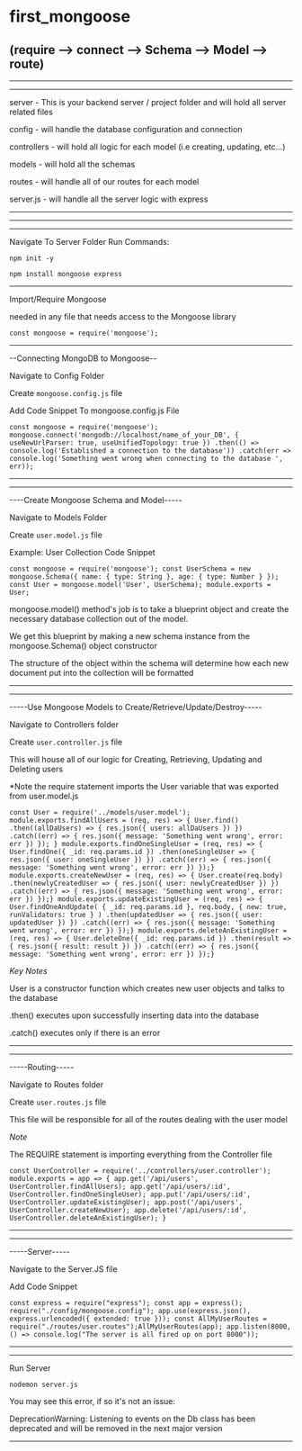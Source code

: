 # first_mongoose


(require --> connect --> Schema --> Model --> route)
----------------------------------
----------------------------------
----------------------------------




server - This is your backend server / project folder and will hold all server related files

config - will handle the database configuration and connection

controllers - will hold all logic for each model (i.e creating, updating, etc...)

models - will hold all the schemas

routes - will handle all of our routes for each model

server.js - will handle all the server logic with express

----------------------------------
----------------------------------
----------------------------------


Navigate To Server Folder
Run Commands:

`npm init -y`

`npm install mongoose express`

----------------------------------

Import/Require Mongoose 

needed in any file that needs access to the Mongoose library

`const mongoose = require('mongoose');`

----------------------------------

--Connecting MongoDB to Mongoose--

Navigate to Config Folder

Create `mongoose.config.js` file


Add Code Snippet To mongoose.config.js File 

`const mongoose = require('mongoose');
mongoose.connect('mongodb://localhost/name_of_your_DB', {
    useNewUrlParser: true,
    useUnifiedTopology: true
})
    .then(() => console.log('Established a connection to the database'))
    .catch(err => console.log('Something went wrong when connecting to the database ', err));`
    
    
----------------------------------
----------------------------------

----Create Mongoose Schema and Model-----

Navigate to Models Folder

Create `user.model.js` file

Example: User Collection Code Snippet 

 `const mongoose = require('mongoose');
    const UserSchema = new mongoose.Schema({
    name: {
        type: String
    },
    age: {
        type: Number
    }
});
 const User = mongoose.model('User', UserSchema);
   module.exports = User;`


mongoose.model() method's job is to take a blueprint object and create the necessary database collection out of the model.

We get this blueprint by making a new schema instance from the mongoose.Schema() object constructor

The structure of the object within the schema will determine how each new document put into the collection will be formatted

--------------------------------------------------
--------------------------------------------------

-----Use Mongoose Models to Create/Retrieve/Update/Destroy-----

Navigate to Controllers folder

Create `user.controller.js` file 

This will house all of our logic for Creating, Retrieving, Updating and Deleting users 

*Note the require statement imports the User variable that was exported from user.model.js

`const User = require('../models/user.model');
 module.exports.findAllUsers = (req, res) => {
    User.find()
        .then((allDaUsers) => {
            res.json({ users: allDaUsers })
        })
        .catch((err) => {
            res.json({ message: 'Something went wrong', error: err })
        });
}
 module.exports.findOneSingleUser = (req, res) => {
    User.findOne({ _id: req.params.id })
        .then(oneSingleUser => {
            res.json({ user: oneSingleUser })
        })
        .catch((err) => {
            res.json({ message: 'Something went wrong', error: err })
        });}
 module.exports.createNewUser = (req, res) => {
    User.create(req.body)
        .then(newlyCreatedUser => {
            res.json({ user: newlyCreatedUser })
        })
        .catch((err) => {
            res.json({ message: 'Something went wrong', error: err })
        });}
 module.exports.updateExistingUser = (req, res) => {
    User.findOneAndUpdate(
        { _id: req.params.id },
        req.body,
        { new: true, runValidators: true }
    )
        .then(updatedUser => {
            res.json({ user: updatedUser })
        })
        .catch((err) => {
            res.json({ message: 'Something went wrong', error: err })
        });}
 module.exports.deleteAnExistingUser = (req, res) => {
    User.deleteOne({ _id: req.params.id })
        .then(result => {
            res.json({ result: result })
        })
        .catch((err) => {
            res.json({ message: 'Something went wrong', error: err })
        });}`


*Key Notes*

User is a constructor function which creates new user objects and talks to the database

.then() executes upon successfully inserting data into the database

.catch() executes only if there is an error 


--------------------------------------------------
--------------------------------------------------


-----Routing-----

Navigate to Routes folder

Create `user.routes.js` file

This file will be responsible for all of the routes dealing with the user model 

*Note*

The REQUIRE statement is importing everything from the Controller file

`const UserController = require('../controllers/user.controller');
 module.exports = app => {
    app.get('/api/users', UserController.findAllUsers);
    app.get('/api/users/:id', UserController.findOneSingleUser);
    app.put('/api/users/:id', UserController.updateExistingUser);
    app.post('/api/users', UserController.createNewUser);
    app.delete('/api/users/:id', UserController.deleteAnExistingUser);
}`

--------------------------------------------------
--------------------------------------------------

-----Server-----

Navigate to the Server.JS file 

Add Code Snippet

`const express = require("express");
const app = express();
    require("./config/mongoose.config");
    app.use(express.json(), express.urlencoded({ extended: true }));
    const AllMyUserRoutes = require("./routes/user.routes");AllMyUserRoutes(app);
    app.listen(8000, () => console.log("The server is all fired up on port 8000"));`


--------------------------------------------------
--------------------------------------------------

Run Server

`nodemon server.js`

You may see this error, if so it's not an issue:

  DeprecationWarning: Listening to events on the Db class has been deprecated and will be removed in the next major version

--------------------------------------------------


